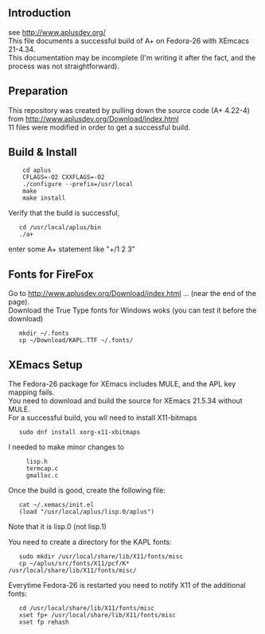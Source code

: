 
## Introduction
   see http://www.aplusdev.org/  
   This file documents a successful build of A+ on Fedora-26 with XEmcacs 21-4.34.  
   This documentation may be incomplete (I'm writing it after the fact, and the process was not straightforward).

## Preparation
   This repository was created by pulling down the source code (A+ 4.22-4) from  http://www.aplusdev.org/Download/index.html  
   11 files were modified in order to get a successful build.

## Build & Install 
``` git clone https://github.com/tavmem/aplus
    cd aplus
    CFLAGS=-O2 CXXFLAGS=-O2
    ./configure --prefix=/usr/local
    make
    make install
```
   Verify that the build is successful,
```
   cd /usr/local/aplus/bin
   ./a+
```
   enter some A+ statement like "+/1 2 3"


## Fonts for FireFox
   Go to  http://www.aplusdev.org/Download/index.html   ...  (near the end of the page).   
   Download the True Type fonts for Windows woks  (you can test it before the download)
```
   mkdir ~/.fonts
   cp ~/Download/KAPL.TTF ~/.fonts/   
```

## XEmacs Setup
   The Fedora-26 package for XEmacs includes MULE, and the APL key mapping fails.  
   You need to download and build the source for XEmacs 21.5.34 without MULE.  
   For a successful build, you wll need to install X11-bitmaps
```
   sudo dnf install xorg-x11-xbitmaps
```
   I needed to make minor changes to
```
     lisp.h
     termcap.c
     gmalloc.c
```
   Once the build is good, create the following file:
```
   cat ~/.xemacs/init.el
   (load "/usr/local/aplus/lisp.0/aplus")
```
   Note that it is lisp.0 (not lisp.1)

   You need to create a directory for the KAPL fonts:
```
   sudo mkdir /usr/local/share/lib/X11/fonts/misc
   cp ~/aplus/src/fonts/X11/pcf/K* /usr/local/share/lib/X11/fonts/misc/
```

   Everytime Fedora-26 is restarted you need to notify X11 of the additional fonts:
```
   cd /usr/local/share/lib/X11/fonts/misc
   xset fp+ /usr/local/share/lib/X11/fonts/misc
   xset fp rehash
```
